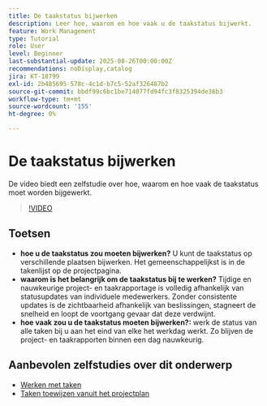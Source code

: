 ```yaml
---
title: De taakstatus bijwerken
description: Leer hoe, waarom en hoe vaak u de taakstatus bijwerkt.
feature: Work Management
type: Tutorial
role: User
level: Beginner
last-substantial-update: 2025-08-26T00:00:00Z
recommendations: noDisplay,catalog
jira: KT-18799
exl-id: 2b485695-578c-4c1d-b7c5-52af326487b2
source-git-commit: bbdf99c6bc1be714077fd94fc3f8325394de36b3
workflow-type: tm+mt
source-wordcount: '155'
ht-degree: 0%

---
```


# De taakstatus bijwerken

De video biedt een zelfstudie over hoe, waarom en hoe vaak de taakstatus moet worden bijgewerkt.

>[!VIDEO](https://video.tv.adobe.com/v/3471167/?quality=12&learn=on&enablevpops=1)

## Toetsen

* **hoe u de taakstatus zou moeten bijwerken?** U kunt de taakstatus op verschillende plaatsen bijwerken. Het gemeenschappelijkst is in de takenlijst op de projectpagina.
* **waarom is het belangrijk om de taakstatus bij te werken?** Tijdige en nauwkeurige project- en taakrapportage is volledig afhankelijk van statusupdates van individuele medewerkers. Zonder consistente updates is de zichtbaarheid afhankelijk van beslissingen, stagneert de snelheid en loopt de voortgang gevaar dat deze verdwijnt.
* **hoe vaak zou u de taakstatus moeten bijwerken?:** werk de status van alle taken bij u aan het eind van elke het werkdag werkt. Zo blijven de project- en taakrapporten binnen een dag nauwkeurig.


## Aanbevolen zelfstudies over dit onderwerp

* [Werken met taken](/help/manage-work/tasks/work-with-tasks.md)
* [Taken toewijzen vanuit het projectplan](/help/manage-work/tasks/assign-tasks-from-the-project-plan.md)
